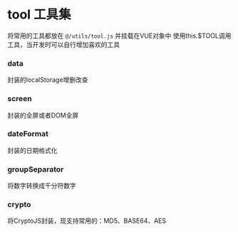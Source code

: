 # tool 工具集
将常用的工具都放在 ```@/utils/tool.js``` 并挂载在VUE对象中 使用this.$TOOL调用工具，当开发时可以自行增加喜欢的工具

### data
封装的localStorage增删改查

### screen
封装的全屏或者DOM全屏



### dateFormat
封装的日期格式化

### groupSeparator
将数字转换成千分符数字

### crypto
将CryptoJS封装，现支持常用的：MD5、BASE64、AES